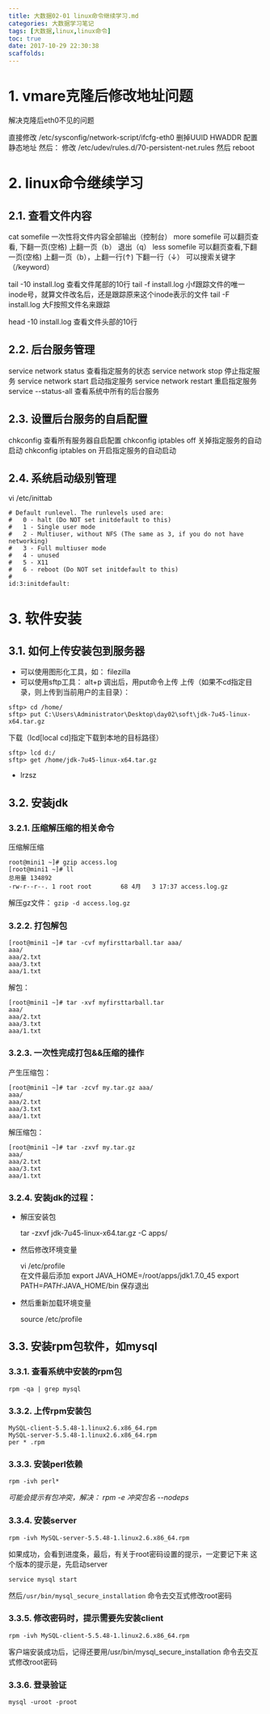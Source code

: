 ```yaml
---
title: 大数据02-01 linux命令继续学习.md
categories: 大数据学习笔记
tags: [大数据,linux,linux命令]
toc: true
date: 2017-10-29 22:30:38
scaffolds:
---
```

# 1. vmare克隆后修改地址问题
解决克隆后eth0不见的问题

直接修改  /etc/sysconfig/network-script/ifcfg-eth0 
删掉UUID  HWADDR
配置静态地址
然后：
修改 /etc/udev/rules.d/70-persistent-net.rules
然后 reboot
<!--more-->
# 2. linux命令继续学习
## 2.1. 查看文件内容
cat    somefile    一次性将文件内容全部输出（控制台）
more   somefile     可以翻页查看, 下翻一页(空格)    上翻一页（b）   退出（q）
less   somefile      可以翻页查看,下翻一页(空格)    上翻一页（b），上翻一行(↑)  下翻一行（↓）  可以搜索关键字（/keyword）

tail -10  install.log   查看文件尾部的10行
tail -f install.log    小f跟踪文件的唯一inode号，就算文件改名后，还是跟踪原来这个inode表示的文件
tail -F install.log    大F按照文件名来跟踪

head -10  install.log   查看文件头部的10行

## 2.2. 后台服务管理
service network status   查看指定服务的状态
service network stop     停止指定服务
service network start    启动指定服务
service network restart  重启指定服务
service --status-all  查看系统中所有的后台服务

## 2.3. 设置后台服务的自启配置
chkconfig   查看所有服务器自启配置
chkconfig iptables off   关掉指定服务的自动启动
chkconfig iptables on   开启指定服务的自动启动

## 2.4. 系统启动级别管理
vi  /etc/inittab
```
# Default runlevel. The runlevels used are:
#   0 - halt (Do NOT set initdefault to this)
#   1 - Single user mode
#   2 - Multiuser, without NFS (The same as 3, if you do not have networking)
#   3 - Full multiuser mode
#   4 - unused
#   5 - X11
#   6 - reboot (Do NOT set initdefault to this)
#
id:3:initdefault:
```

# 3. 软件安装



## 3.1. 如何上传安装包到服务器

- 可以使用图形化工具，如： filezilla
- 可以使用sftp工具：  alt+p 调出后，用put命令上传
上传（如果不cd指定目录，则上传到当前用户的主目录）：
```
sftp> cd /home/   
sftp> put C:\Users\Administrator\Desktop\day02\soft\jdk-7u45-linux-x64.tar.gz
```
下载（lcd[local cd]指定下载到本地的目标路径）
```
sftp> lcd d:/                            
sftp> get /home/jdk-7u45-linux-x64.tar.gz
```

- lrzsz


## 3.2. 安装jdk
### 3.2.1. 压缩解压缩的相关命令
压缩解压缩

    root@mini1 ~]# gzip access.log 
    [root@mini1 ~]# ll
    总用量 134892
    -rw-r--r--. 1 root root        68 4月   3 17:37 access.log.gz

解压gz文件：  ```gzip -d access.log.gz```

### 3.2.2. 打包解包
```
[root@mini1 ~]# tar -cvf myfirsttarball.tar aaa/
aaa/
aaa/2.txt
aaa/3.txt
aaa/1.txt
```
解包：
```
[root@mini1 ~]# tar -xvf myfirsttarball.tar 
aaa/
aaa/2.txt
aaa/3.txt
aaa/1.txt
```

### 3.2.3. 一次性完成打包&&压缩的操作
产生压缩包：
```
[root@mini1 ~]# tar -zcvf my.tar.gz aaa/
aaa/
aaa/2.txt
aaa/3.txt
aaa/1.txt
```

解压缩包：
```
[root@mini1 ~]# tar -zxvf my.tar.gz 
aaa/
aaa/2.txt
aaa/3.txt
aaa/1.txt
```


### 3.2.4. 安装jdk的过程：
- 解压安装包

    tar -zxvf jdk-7u45-linux-x64.tar.gz -C apps/
- 然后修改环境变量

    vi /etc/profile  
    在文件最后添加
    export JAVA_HOME=/root/apps/jdk1.7.0_45
    export PATH=$PATH:$JAVA_HOME/bin
    保存退出

- 然后重新加载环境变量 

    source /etc/profile



## 3.3. 安装rpm包软件，如mysql
### 3.3.1. 查看系统中安装的rpm包

    rpm -qa | grep mysql

### 3.3.2. 上传rpm安装包

    MySQL-client-5.5.48-1.linux2.6.x86_64.rpm
    MySQL-server-5.5.48-1.linux2.6.x86_64.rpm
    per * .rpm

### 3.3.3. 安装perl依赖

    rpm -ivh perl*
_可能会提示有包冲突，解决： rpm -e 冲突包名 --nodeps_

### 3.3.4. 安装server

    rpm -ivh MySQL-server-5.5.48-1.linux2.6.x86_64.rpm
    
如果成功，会看到进度条，最后，有关于root密码设置的提示，一定要记下来
这个版本的提示是，先启动server

    service mysql start
    
然后```/usr/bin/mysql_secure_installation``` 命令去交互式修改root密码

### 3.3.5. 修改密码时，提示需要先安装client

    rpm -ivh MySQL-client-5.5.48-1.linux2.6.x86_64.rpm

客户端安装成功后，记得还要用/usr/bin/mysql_secure_installation 命令去交互式修改root密码

### 3.3.6. 登录验证

    mysql -uroot -proot